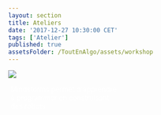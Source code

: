 ```yaml
---
layout: section
title: Ateliers
date: '2017-12-27 10:30:00 CET'
tags: ['Atelier']
published: true
assetsFolder: /ToutEnAlgo/assets/workshop
---
```


<div style="width:45%;border-color:white;">
  <div style="float:left;">
    <a alt="mindstorms" href="mindstorms"><img src="{{page.assetsFolder}}/logo-mindstorms-150x150.png" /></a>
  </div>

  <div style="margin-left:5px;float:left;">
  <p style="color:white;">
    Mindstorms permet d'apprendre à programmer en construisant des robots
  </p>
  </div>

</div>
